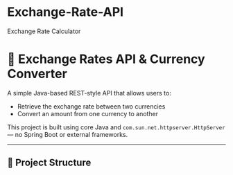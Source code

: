 # Exchange-Rate-API
Exchange Rate Calculator 



# 💱 Exchange Rates API & Currency Converter

A simple Java-based REST-style API that allows users to:
- Retrieve the exchange rate between two currencies
- Convert an amount from one currency to another

This project is built using core Java and `com.sun.net.httpserver.HttpServer` — no Spring Boot or external frameworks.

---

## 📁 Project Structure

